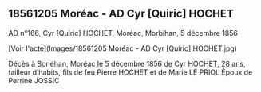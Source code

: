 ## 18561205 Moréac - AD Cyr [Quiric] HOCHET

AD n°166, Cyr [Quiric] HOCHET, Moréac, Morbihan, 5 décembre 1856

[Voir l'acte](Images/18561205 Moréac - AD Cyr [Quiric] HOCHET.jpg)

Décès à Bonéhan, Moréac le 5 décembre 1856 de Cyr HOCHET, 28 ans, tailleur d’habits,
fils de feu Pierre HOCHET et de Marie LE PRIOL
Époux de Perrine JOSSIC